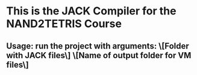 <H1>This is the JACK Compiler for the NAND2TETRIS Course</H1>
<H2>Usage: run the project with arguments: \[Folder with JACK files\] \[Name of output folder for VM files\]